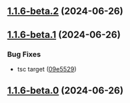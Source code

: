 ## [1.1.6-beta.2](https://github.com/mengxinssfd/typedoc-theme/compare/v1.1.6-beta.1...v1.1.6-beta.2) (2024-06-26)



## [1.1.6-beta.1](https://github.com/mengxinssfd/typedoc-theme/compare/v1.1.6-beta.0...v1.1.6-beta.1) (2024-06-26)


### Bug Fixes

* tsc target ([09e5529](https://github.com/mengxinssfd/typedoc-theme/commit/09e55291b7437f70136f2d1dde985c4f328283aa))



## [1.1.6-beta.0](https://github.com/mengxinssfd/typedoc-theme/compare/v1.1.5...v1.1.6-beta.0) (2024-06-26)



